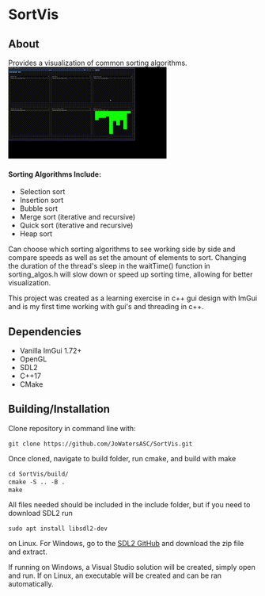# SortVis

## About
Provides a visualization of common sorting algorithms. 
![Sorting Visualization](./sorting_vis.gif)
#### Sorting Algorithms Include:
- Selection sort
- Insertion sort
- Bubble sort 
- Merge sort (iterative and recursive)
- Quick sort (iterative and recursive)
- Heap sort

Can choose which sorting algorithms to see working side by side and compare speeds as well as set the amount of elements to sort. Changing the duration of the thread's sleep in the waitTime() function in sorting_algos.h will slow down or speed up sorting time, allowing for better visualization.

This project was created as a learning exercise in c++ gui design with ImGui and is my first time working with gui's and threading in c++.

## Dependencies

- Vanilla ImGui 1.72+
- OpenGL
- SDL2
- C++17
- CMake

## Building/Installation
Clone repository in command line with:
```
git clone https://github.com/JoWatersASC/SortVis.git
```
Once cloned, navigate to build folder, run cmake, and build with make
```
cd SortVis/build/
cmake -S .. -B .
make
```

All files needed should be included in the include folder, but if you need to download SDL2 run
```
sudo apt install libsdl2-dev
```
on Linux. For Windows, go to the [SDL2 GitHub](https://github.com/libsdl-org/SDL/releases/tag/release-2.30.5)
and download the zip file and extract. 


If running on Windows, a Visual Studio solution will be created, simply open and run. If on Linux, an executable will be created and can be ran automatically.
